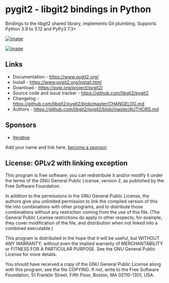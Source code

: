 # pygit2 - libgit2 bindings in Python

Bindings to the libgit2 shared library, implements Git plumbing.
Supports Python 3.9 to 3.12 and PyPy3 7.3+

[![image](https://github.com/libgit2/pygit2/actions/workflows/tests.yml/badge.svg)](https://github.com/libgit2/pygit2/actions/workflows/tests.yml)

[![image](https://ci.appveyor.com/api/projects/status/edmwc0dctk5nacx0/branch/master?svg=true)](https://ci.appveyor.com/project/jdavid/pygit2/branch/master)

## Links

-   Documentation - <https://www.pygit2.org/>
-   Install - <https://www.pygit2.org/install.html>
-   Download - <https://pypi.org/project/pygit2/>
-   Source code and issue tracker - <https://github.com/libgit2/pygit2>
-   Changelog - <https://github.com/libgit2/pygit2/blob/master/CHANGELOG.md>
-   Authors - <https://github.com/libgit2/pygit2/blob/master/AUTHORS.md>

## Sponsors

-   [Iterative](https://iterative.ai/)

Add your name and link here, [become a
sponsor](https://github.com/sponsors/jdavid).

## License: GPLv2 with linking exception

This program is free software; you can redistribute it and/or modify it
under the terms of the GNU General Public License, version 2, as
published by the Free Software Foundation.

In addition to the permissions in the GNU General Public License, the
authors give you unlimited permission to link the compiled version of
this file into combinations with other programs, and to distribute those
combinations without any restriction coming from the use of this file.
(The General Public License restrictions do apply in other respects; for
example, they cover modification of the file, and distribution when not
linked into a combined executable.)

This program is distributed in the hope that it will be useful, but
WITHOUT ANY WARRANTY; without even the implied warranty of
MERCHANTABILITY or FITNESS FOR A PARTICULAR PURPOSE. See the GNU General
Public License for more details.

You should have received a copy of the GNU General Public License along
with this program; see the file COPYING. If not, write to the Free
Software Foundation, 51 Franklin Street, Fifth Floor, Boston, MA
02110-1301, USA.
